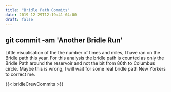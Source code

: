 ```yaml
---
title: "Bridle Path Commits"
date: 2019-12-29T12:19:41-04:00
draft: false
---
```


## git commit -am 'Another Bridle Run'
Little visualisation of the the number of times and miles, I have ran on the Bridle path this year. For this analysis 
the bridle path is counted as only the Bridle Path around the reservoir and not the bit from 86th to Columbus circle. 
Maybe this is wrong, I will wait for some real bridle path New Yorkers to correct me.

{{< bridleCrewCommits >}}



